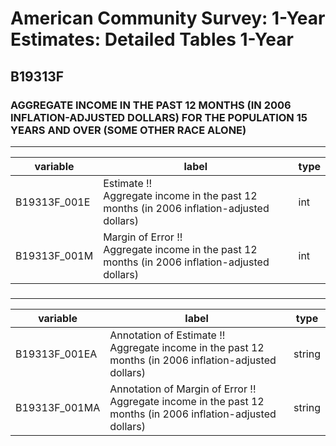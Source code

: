 # American Community Survey: 1-Year Estimates: Detailed Tables 1-Year

## B19313F

### AGGREGATE INCOME IN THE PAST 12 MONTHS (IN 2006 INFLATION-ADJUSTED DOLLARS) FOR THE POPULATION 15 YEARS AND OVER (SOME OTHER RACE ALONE)

___

| variable | label | type |
| ----- | ----- | ----- |
| B19313F_001E | Estimate !!<br>Aggregate income in the past 12 months (in 2006 inflation-adjusted dollars) | int |
| B19313F_001M | Margin of Error !!<br>Aggregate income in the past 12 months (in 2006 inflation-adjusted dollars) | int |
### 

___

| variable | label | type |
| ----- | ----- | ----- |
| B19313F_001EA | Annotation of Estimate !!<br>Aggregate income in the past 12 months (in 2006 inflation-adjusted dollars) | string |
| B19313F_001MA | Annotation of Margin of Error !!<br>Aggregate income in the past 12 months (in 2006 inflation-adjusted dollars) | string |

